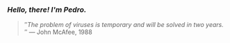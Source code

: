### *Hello, there! I'm Pedro.*
> ″*The problem of viruses is temporary and will be solved in two years.*″
 — John McAfee, 1988
